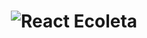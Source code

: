 <h1 align="center">
    <img alt="React Ecoleta" src="https://res.cloudinary.com/felipesanderp/image/upload/v1594852758/readme_logos/logo_tuvs0f.svg" />
    <br>
</h1>
